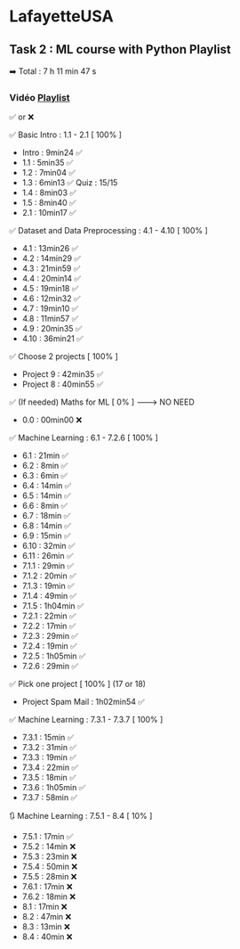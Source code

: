 # LafayetteUSA
## Task 2 : ML course with Python Playlist
➡️ Total : 7 h 11 min 47 s

### Vidéo [Playlist]([https://www.youtube.com/watch?v=bY__YW-xknU&list=PLfFghEzKVmjsNtIRwErklMAN8nJmebB0I]) 

✅ or ❌

✅ Basic Intro : 1.1 - 2.1 [ 100% ]
  - Intro : 9min24 ✅
  - 1.1 : 5min35 ✅
  - 1.2 : 7min04 ✅
  - 1.3 : 6min13 ✅ Quiz : 15/15
  - 1.4 : 8min03 ✅
  - 1.5 : 8min40 ✅
  - 2.1 : 10min17 ✅

✅ Dataset and Data Preprocessing : 4.1 - 4.10 [ 100% ]
  - 4.1 : 13min26 ✅
  - 4.2 : 14min29 ✅
  - 4.3 : 21min59 ✅
  - 4.4 : 20min14 ✅
  - 4.5 : 19min18 ✅
  - 4.6 : 12min32 ✅
  - 4.7 : 19min10 ✅
  - 4.8 : 11min57 ✅
  - 4.9 : 20min35 ✅
  - 4.10 : 36min21 ✅

✅ Choose 2 projects [ 100% ]
  - Project 9 : 42min35 ✅
  - Project 8 : 40min55 ✅

✅ (If needed) Maths for ML [ 0% ]  ---> NO NEED
  - 0.0 : 00min00 ❌

✅ Machine Learning : 6.1 - 7.2.6 [ 100% ]
  - 6.1 : 21min ✅
  - 6.2 : 8min ✅
  - 6.3 : 6min ✅
  - 6.4 : 14min ✅
  - 6.5 : 14min ✅
  - 6.6 : 8min ✅
  - 6.7 : 18min ✅
  - 6.8 : 14min ✅
  - 6.9 : 15min ✅
  - 6.10 : 32min ✅
  - 6.11 : 26min ✅
  - 7.1.1 : 29min ✅
  - 7.1.2 : 20min ✅
  - 7.1.3 : 19min ✅
  - 7.1.4 : 49min ✅
  - 7.1.5 : 1h04min ✅
  - 7.2.1 : 22min ✅
  - 7.2.2 : 17min ✅
  - 7.2.3 : 29min ✅
  - 7.2.4 : 19min ✅
  - 7.2.5 : 1h05min ✅
  - 7.2.6 : 29min ✅

✅ Pick one project [ 100% ] (17 or 18)
  - Project Spam Mail : 1h02min54 ✅

✅ Machine Learning : 7.3.1 - 7.3.7 [ 100% ]
  - 7.3.1 : 15min ✅
  - 7.3.2 : 31min ✅
  - 7.3.3 : 19min ✅
  - 7.3.4 : 22min ✅
  - 7.3.5 : 18min ✅
  - 7.3.6 : 1h05min ✅
  - 7.3.7 : 58min ✅

🔃 Machine Learning : 7.5.1 - 8.4 [ 10% ]
  - 7.5.1 : 17min ✅
  - 7.5.2 : 14min ❌
  - 7.5.3 : 23min ❌
  - 7.5.4 : 50min ❌
  - 7.5.5 : 28min ❌
  - 7.6.1 : 17min ❌
  - 7.6.2 : 18min ❌
  - 8.1 : 17min ❌
  - 8.2 : 47min ❌
  - 8.3 : 13min ❌
  - 8.4 : 40min ❌
